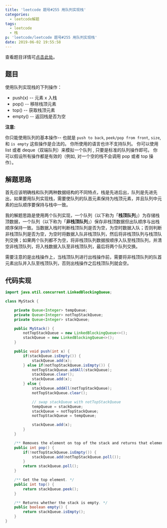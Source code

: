 ```yaml
---
title: 'leetcode 题号#255 用队列实现栈'
categories:
  - leetcode解题
tags:
  - leetcode
  - 栈
p: 'leetcode/leetcode 题号#255 用队列实现栈'
date: 2019-06-02 19:55:58
---
```


查看题目详情可[点击此处](https://leetcode-cn.com/problems/implement-stack-using-queues/submissions/)。

## 题目

使用队列实现栈的下列操作：

- push(x) -- 元素 x 入栈
- pop() -- 移除栈顶元素
- top() -- 获取栈顶元素
- empty() -- 返回栈是否为空

**注意:**

你只能使用队列的基本操作-- 也就是 `push to back`, `peek/pop from front`, `size`, 和 `is empty` 这些操作是合法的。
你所使用的语言也许不支持队列。 你可以使用 list 或者 deque（双端队列）来模拟一个队列 , 只要是标准的队列操作即可。
你可以假设所有操作都是有效的（例如, 对一个空的栈不会调用 pop 或者 top 操作）。

## 解题思路

首先应该明确栈和队列两种数据结构的不同特点，栈是先进后出，队列是先进先出，如果要用队列实现栈，需要使队列的队首元素保持为栈顶元素，并且队列中元素的出队顺序要保持与栈中一致。

我的解题思路是使用两个队列实现，一个队列（以下称为「**栈顶队列**」）为存储栈顶数据，一个队列（以下称为「**非栈顶队列**」）保存非栈顶数据但出队顺序与出栈顺序保持一致。当数据入栈时判断栈顶队列是否为空，为空时数据入队；否则判断非栈顶队列是否为空，为空时将数据入队非栈顶队列，然后将非栈顶队列与栈顶队列交换；如果两个队列都不为空，将非栈顶队列数据按顺序入队至栈顶队列，并清空非栈顶队列，将入栈数据入队至非栈顶队列，最后将两个队列交换。

需要注意的是出栈操作上，当栈顶队列进行出栈操作前，需要将非栈顶队列的队首元素出队并入队至栈顶队列，否则出栈操作之后栈顶队列就会空。

## 代码实现

```java
import java.util.concurrent.LinkedBlockingQueue;

class MyStack {

    private Queue<Integer> tempQueue;
    private Queue<Integer> notTopStackQueue;
    private Queue<Integer> stackQueue;

    public MyStack() {
        notTopStackQueue = new LinkedBlockingQueue<>();
        stackQueue = new LinkedBlockingQueue<>();
    }

    public void push(int x) {
        if(stackQueue.isEmpty()) {
            stackQueue.add(x);
        } else if(notTopStackQueue.isEmpty()) {
            notTopStackQueue.addAll(stackQueue);
            stackQueue.clear();
            stackQueue.add(x);
        } else {
            stackQueue.addAll(notTopStackQueue);
            notTopStackQueue.clear();

            // swap stackQueue with notTopStackQueue
            tempQueue = stackQueue;
            stackQueue = notTopStackQueue;
            notTopStackQueue = tempQueue;

            stackQueue.add(x);
        }
    }

    /** Removes the element on top of the stack and returns that element. */
    public int pop() {
        if(!notTopStackQueue.isEmpty()) {
            stackQueue.add(notTopStackQueue.poll());
        }
        return stackQueue.poll();
    }

    /** Get the top element. */
    public int top() {
        return stackQueue.peek();
    }

    /** Returns whether the stack is empty. */
    public boolean empty() {
        return stackQueue.isEmpty();
    }
}
```